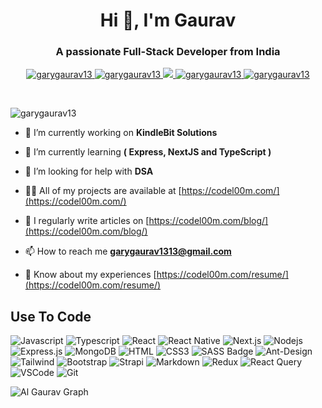 <h1 align="center">Hi 👋, I'm Gaurav</h1>
<h3 align="center">A passionate Full-Stack Developer from India</h3>
<p align="center">
 <a href="https://codel00m.com" target="blank">
  <img src="https://img.shields.io/badge/Website-DC143C?style=for-the-badge&logo=medium&logoColor=white" alt="garygaurav13" />
 </a>
 <a href="https://linkedin.com/garygaurav13" target="_blank">
  <img src="https://img.shields.io/badge/LinkedIn-0077B5?style=for-the-badge&logo=linkedin&logoColor=white" alt="garygaurav13"/>
 </a>
 <a href="https://twitter.com/garygaurav13" target="_blank">
  <img src="https://img.shields.io/badge/Twitter-1DA1F2?style=for-the-badge&logo=twitter&logoColor=white" />
 </a>
 <a href="https://instagram.com/garygaurav13" target="_blank">
  <img src="https://img.shields.io/badge/Instagram-fe4164?style=for-the-badge&logo=instagram&logoColor=white" alt="garygaurav13" />
 </a> 
 <a href="https://facebook.com/garygaurav13" target="_blank">
  <img src="https://img.shields.io/badge/Facebook-20BEFF?&style=for-the-badge&logo=facebook&logoColor=white" alt="garygaurav13"  />
  </a> 
</p>
<br />
<p align="left"> <img src="https://komarev.com/ghpvc/?username=garygaurav13&label=Profile%20views&color=0e75b6&style=flat" alt="garygaurav13" /> </p>

- 🔭 I’m currently working on **KindleBit Solutions**

- 🌱 I’m currently learning **( Express, NextJS and TypeScript )**

- 🤝 I’m looking for help with **DSA**

- 👨‍💻 All of my projects are available at [https://codel00m.com/](https://codel00m.com/)

- 📝 I regularly write articles on [https://codel00m.com/blog/](https://codel00m.com/blog/)

- 📫 How to reach me **garygaurav1313@gmail.com**

- 📄 Know about my experiences [https://codel00m.com/resume/](https://codel00m.com/resume/)


## Use To Code

![Javascript](https://img.shields.io/badge/Javascript-F0DB4F?style=for-the-badge&labelColor=black&logo=javascript&logoColor=F0DB4F)
![Typescript](https://img.shields.io/badge/Typescript-007acc?style=for-the-badge&labelColor=black&logo=typescript&logoColor=007acc)
![React](https://img.shields.io/badge/-React-61DBFB?style=for-the-badge&labelColor=black&logo=react&logoColor=61DBFB)
![React Native](https://img.shields.io/badge/React_Native-20232A?style=for-the-badge&logo=react&logoColor=61DAFB)
![Next.js](https://img.shields.io/badge/next.js-000000?style=for-the-badge&logo=nextdotjs&logoColor=white)
![Nodejs](https://img.shields.io/badge/Nodejs-3C873A?style=for-the-badge&labelColor=black&logo=node.js&logoColor=3C873A)
![Express.js](https://img.shields.io/badge/Express.js-000000?style=for-the-badge&logo=express&logoColor=white)
![MongoDB](https://img.shields.io/badge/MongoDB-4EA94B?style=for-the-badge&logo=mongodb&logoColor=white)
![HTML](https://img.shields.io/badge/HTML5-E34F26?style=for-the-badge&logo=html5&logoColor=white)
![CSS3](https://img.shields.io/badge/CSS3-1572B6?style=for-the-badge&logo=css3&logoColor=white)
![SASS Badge](https://img.shields.io/badge/Sass-CC6699?style=for-the-badge&logo=sass&logoColor=white)
![Ant-Design](https://img.shields.io/badge/AntDesign-0170FE?style=for-the-badge&logo=antdesign&logoColor=white)
![Tailwind](https://img.shields.io/badge/Tailwind_CSS-092749?style=for-the-badge&logo=tailwindcss&logoColor=06B6D4&labelColor=000000)
![Bootstrap](https://img.shields.io/badge/Bootstrap-563D7C?style=for-the-badge&logo=bootstrap&logoColor=white)
![Strapi](https://img.shields.io/badge/strapi-2E7EEA?style=for-the-badge&logo=strapi&logoColor=white)
![Markdown](https://img.shields.io/badge/Markdown-000000?style=for-the-badge&logo=markdown&logoColor=white)
![Redux](https://img.shields.io/badge/Redux-593D88?style=for-the-badge&logo=redux&logoColor=white)
![React Query](https://img.shields.io/badge/-React_Query-FF4154?style=for-the-badge&logo=react%20query&logoColor=white)
![VSCode](https://img.shields.io/badge/Visual_Studio-0078d7?style=for-the-badge&logo=visual%20studio&logoColor=white)
![Git](https://img.shields.io/badge/Git-F05032?style=for-the-badge&logo=git&logoColor=white)


![Al Gaurav Graph](https://github-readme-activity-graph.vercel.app/graph?username=garygaurav13&custom_title=Al%20Siam's%20GitHub%20Activity%20Graph&bg_color=0D1117&color=7F3FBF&line=7F3FBF&point=7F3FBF&area_color=FFFFFF&title_color=FFFFFF&area=true)
